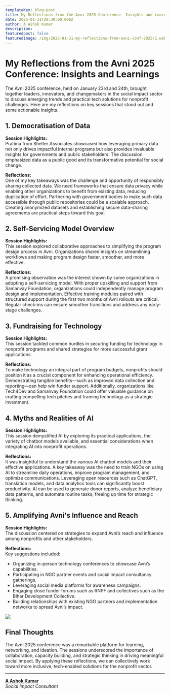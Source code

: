 ```yaml
---
templateKey: blog-post
title: My Reflections from the Avni 2025 Conference- Insights and Learnings
date: 2025-01-31T20:30:00.000Z
author: A Ashok Kumar
description:
featuredpost: false
featuredimage: /img/2025-01-31-my-reflections-from-avni-conf-2025/1.webp
---
```


# My Reflections from the Avni 2025 Conference: Insights and Learnings


The Avni 2025 conference, held on January 23rd and 24th, brought together leaders, innovators, and changemakers in the social impact sector to discuss emerging trends and practical tech solutions for nonprofit challenges. Here are my reflections on key sessions that stood out and some actionable insights.

## 1. Democratisation of Data  

**Session Highlights:**  
Pratima from Shelter Associates showcased how leveraging primary data not only drives impactful internal programs but also provides invaluable insights for governments and public stakeholders. The discussion emphasized data as a public good and its transformative potential for social change.  

**Reflections:**  
One of my key takeaways was the challenge and opportunity of responsibly sharing collected data. We need frameworks that ensure data privacy while enabling other organizations to benefit from existing data, reducing duplication of effort. Partnering with government bodies to make such data accessible through public repositories could be a scalable approach. Creating anonymized datasets and establishing secure data-sharing agreements are practical steps toward this goal.  

## 2. Self-Servicing Model Overview  

**Session Highlights:**  
This session explored collaborative approaches to simplifying the program design process in Avni. Organizations shared insights on streamlining workflows and making program design faster, smoother, and more effective.  

**Reflections:**  
A promising observation was the interest shown by some organizations in adopting a self-servicing model. With proper upskilling and support from Samanvay Foundation, organizations could independently manage program design and implementation. Effective training modules paired with structured support during the first two months of Avni rollouts are critical. Regular check-ins can ensure smoother transitions and address any early-stage challenges.  

## 3. Fundraising for Technology  

**Session Highlights:**  
This session tackled common hurdles in securing funding for technology in nonprofit programs and shared strategies for more successful grant applications.  

**Reflections:**  
To make technology an integral part of program budgets, nonprofits should position it as a crucial component for enhancing operational efficiency. Demonstrating tangible benefits—such as improved data collection and reporting—can help win funder support. Additionally, organizations like Tech4Dev and Samanvay Foundation could offer valuable guidance on crafting compelling tech pitches and framing technology as a strategic investment.  

## 4. Myths and Realities of AI  

**Session Highlights:**  
This session demystified AI by exploring its practical applications, the variety of chatbot models available, and essential considerations when integrating AI into nonprofit operations.  

**Reflections:**  
It was insightful to understand the various AI chatbot models and their effective applications. A key takeaway was the need to train NGOs on using AI to streamline daily operations, improve program management, and optimize communications. Leveraging open resources such as ChatGPT, translation models, and data analytics tools can significantly boost productivity. AI can be used to generate donor reports, analyze beneficiary data patterns, and automate routine tasks, freeing up time for strategic thinking.  

## 5. Amplifying Avni's Influence and Reach  

**Session Highlights:**  
The discussion centered on strategies to expand Avni’s reach and influence among nonprofits and other stakeholders.  

**Reflections:**  
Key suggestions included:  
- Organizing in-person technology conferences to showcase Avni’s capabilities.  
- Participating in NGO partner events and social impact consultancy gatherings.  
- Leveraging social media platforms for awareness campaigns.  
- Engaging close funder forums such as RNPF and collectives such as the Bihar Development Collective.  
- Building relationships with existing NGO partners and implementation networks to spread Avni’s impact.  

<div style="width: 30%">
    <img src="/img/2025-01-31-my-reflections-from-avni-conf-2025/2.webp">
</div><p align="center"><i></i></p>

## Final Thoughts  

The Avni 2025 conference was a remarkable platform for learning, networking, and ideation. The sessions underscored the importance of collaboration, capacity building, and strategic thinking in driving meaningful social impact. By applying these reflections, we can collectively work toward more inclusive, tech-enabled solutions for the nonprofit sector.  


---  

**[A Ashok Kumar](https://www.linkedin.com/in/a-ashok-kumar/)**  
*Social Impact Consultant*  
